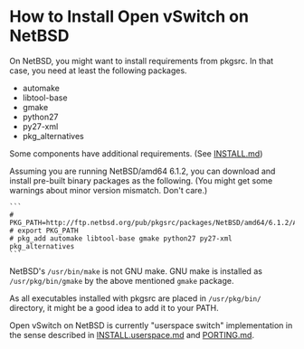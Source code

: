 How to Install Open vSwitch on NetBSD
=====================================

On NetBSD, you might want to install requirements from pkgsrc.
In that case, you need at least the following packages.

  * automake
  * libtool-base
  * gmake
  * python27
  * py27-xml
  * pkg_alternatives

Some components have additional requirements. (See [INSTALL.md])

Assuming you are running NetBSD/amd64 6.1.2, you can download and
install pre-built binary packages as the following.
(You might get some warnings about minor version mismatch.  Don't care.)

    ```
    # PKG_PATH=http://ftp.netbsd.org/pub/pkgsrc/packages/NetBSD/amd64/6.1.2/All/
    # export PKG_PATH
    # pkg_add automake libtool-base gmake python27 py27-xml pkg_alternatives
    ```

NetBSD's `/usr/bin/make` is not GNU make.  GNU make is installed as
`/usr/pkg/bin/gmake` by the above mentioned `gmake` package.

As all executables installed with pkgsrc are placed in `/usr/pkg/bin/`
directory, it might be a good idea to add it to your PATH.

Open vSwitch on NetBSD is currently "userspace switch" implementation
in the sense described in [INSTALL.userspace.md] and [PORTING.md].

[INSTALL.md]:INSTALL.md
[INSTALL.userspace.md]:INSTALL.userspace.md
[PORTING.md]:PORTING.md
